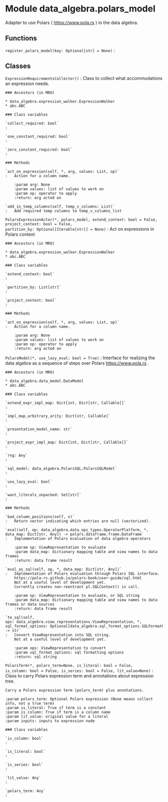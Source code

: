 Module data_algebra.polars_model
================================
Adapter to use Polars ( https://www.pola.rs ) in the data algebra.

Functions
---------

    
`register_polars_model(key: Optional[str] = None)`
:   

Classes
-------

`ExpressionRequirementsCollector()`
:   Class to collect what accommodations an expression needs.

    ### Ancestors (in MRO)

    * data_algebra.expression_walker.ExpressionWalker
    * abc.ABC

    ### Class variables

    `collect_required: bool`
    :

    `one_constant_required: bool`
    :

    `zero_constant_required: bool`
    :

    ### Methods

    `act_on_expression(self, *, arg, values: List, op)`
    :   Action for a column name.
        
        :param arg: None
        :param values: list of values to work on
        :param op: operator to apply
        :return: arg acted on

    `add_in_temp_columns(self, temp_v_columns: List)`
    :   Add required temp columns to temp_v_columns_list

`PolarsExpressionActor(*, polars_model, extend_context: bool = False, project_context: bool = False, partition_by: Optional[Iterable[str]] = None)`
:   Act on expressions in Polars context

    ### Ancestors (in MRO)

    * data_algebra.expression_walker.ExpressionWalker
    * abc.ABC

    ### Class variables

    `extend_context: bool`
    :

    `partition_by: List[str]`
    :

    `project_context: bool`
    :

    ### Methods

    `act_on_expression(self, *, arg, values: List, op)`
    :   Action for a column name.
        
        :param arg: None
        :param values: list of values to work on
        :param op: operator to apply
        :return: arg acted on

`PolarsModel(*, use_lazy_eval: bool = True)`
:   Interface for realizing the data algebra as a sequence of steps over Polars https://www.pola.rs .

    ### Ancestors (in MRO)

    * data_algebra.data_model.DataModel
    * abc.ABC

    ### Class variables

    `extend_expr_impl_map: Dict[int, Dict[str, Callable]]`
    :

    `impl_map_arbitrary_arity: Dict[str, Callable]`
    :

    `presentation_model_name: str`
    :

    `project_expr_impl_map: Dict[int, Dict[str, Callable]]`
    :

    `rng: Any`
    :

    `sql_model: data_algebra.PolarsSQL.PolarsSQLModel`
    :

    `use_lazy_eval: bool`
    :

    `want_literals_unpacked: Set[str]`
    :

    ### Methods

    `bad_column_positions(self, x)`
    :   Return vector indicating which entries are null (vectorized).

    `eval(self, op: data_algebra.data_ops_types.OperatorPlatform, *, data_map: Dict[str, Any]) ‑> polars.dataframe.frame.DataFrame`
    :   Implementation of Polars evaluation of data algebra operators
        
        :param op: ViewRepresentation to evaluate
        :param data_map: dictionary mapping table and view names to data frames
        :return: data frame result

    `eval_as_sql(self, op, *, data_map: Dict[str, Any])`
    :   Implementation of Polars evaluation through Polars SQL interface.
        https://pola-rs.github.io/polars-book/user-guide/sql.html
        Not at a useful level of development yet.
        Currently creates non-reentrant pl.SQLContext() in call.
        
        :param op: ViewRepresentation to evaluate, or SQL string
        :param data_map: dictionary mapping table and view names to data frames or data sources
        :return: data frame result

    `to_sql(self, ops: data_algebra.view_representations.ViewRepresentation, *, sql_format_options: Optional[data_algebra.sql_format_options.SQLFormatOptions] = None) ‑> str`
    :   Convert ViewRepresentation into SQL string.
        Not at a useful level of development yet.
        
        :param ops: ViewRepresentation to convert
        :param sql_format_options: sql formatting options
        :return: sql string

`PolarsTerm(*, polars_term=None, is_literal: bool = False, is_column: bool = False, is_series: bool = False, lit_value=None)`
:   Class to carry Polars expression term and annotations about expression tree.
    
    Carry a Polars expression term (polars_term) plus annotations.
    
    :param polars_term: Optional Polars expression (None means collect info, not a true term)
    :param is_literal: True if term is a constant
    :param is_column: True if term is a column name
    :param lit_value: original value for a literal
    :param inputs: inputs to expression node

    ### Class variables

    `is_column: bool`
    :

    `is_literal: bool`
    :

    `is_series: bool`
    :

    `lit_value: Any`
    :

    `polars_term: Any`
    :